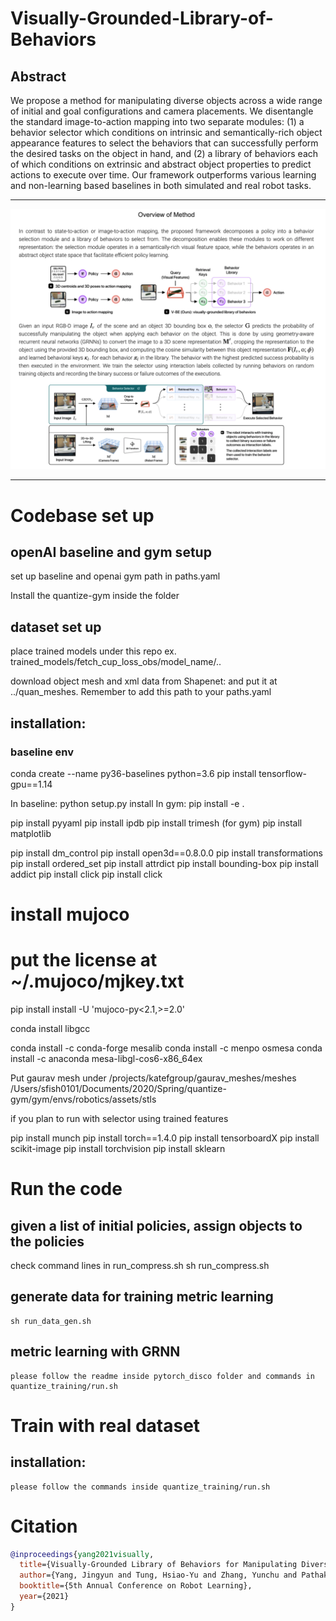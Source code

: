 # Visually-Grounded-Library-of-Behaviors

## Abstract
We propose a method for manipulating diverse objects across a wide range of initial and goal configurations and camera placements. We disentangle the standard image-to-action mapping into two separate modules: (1) a behavior selector which conditions on intrinsic and semantically-rich object appearance features to select the behaviors that can successfully perform the desired tasks on the object in hand, and (2) a library of behaviors each of which conditions on extrinsic and abstract object properties to predict actions to execute over time. Our framework outperforms various learning and non-learning based baselines in both simulated and real robot tasks. 

-------

![Overview](https://github.com/YunchuZhang/Visually-Grounded-Library-of-Behaviors/blob/main/images/overview.png)

-------
# Codebase set up

## openAI baseline and gym setup
set up baseline and openai gym path in paths.yaml 
  
  Install the quantize-gym inside the folder
## dataset set up
place trained models under this repo
ex. trained_models/fetch_cup_loss_obs/model_name/..

download object mesh and xml data from Shapenet:
and put it at ../quan_meshes. Remember to add this path to your paths.yaml


## installation:

### baseline env
conda create --name py36-baselines python=3.6
pip install tensorflow-gpu==1.14

In baseline: python setup.py install
In gym: pip install -e .

pip install pyyaml
pip install ipdb
pip install trimesh (for gym)
pip install matplotlib

pip install dm_control
pip install open3d==0.8.0.0
pip install transformations
pip install ordered_set
pip install attrdict
pip install bounding-box
pip install addict
pip install click
pip install click

# install mujoco
# put the license at ~/.mujoco/mjkey.txt
pip install install -U 'mujoco-py<2.1,>=2.0'

conda install libgcc


conda install -c conda-forge mesalib
conda install -c menpo osmesa
conda install -c anaconda mesa-libgl-cos6-x86_64ex

Put gaurav mesh under /projects/katefgroup/gaurav_meshes/meshes
/Users/sfish0101/Documents/2020/Spring/quantize-gym/gym/envs/robotics/assets/stls


if you plan to run with selector using trained features

   pip install munch
   pip install torch==1.4.0
   pip install tensorboardX
   pip install scikit-image
   pip install torchvision
   pip install sklearn

# Run the code
## given a list of initial policies, assign objects to the policies
check command lines in run_compress.sh
    sh run_compress.sh

## generate data for training metric learning
    sh run_data_gen.sh
## metric learning with GRNN
    please follow the readme inside pytorch_disco folder and commands in quantize_training/run.sh
# Train with real dataset
## installation:
    please follow the commands inside quantize_training/run.sh
# Citation 
```bibtex
@inproceedings{yang2021visually,
  title={Visually-Grounded Library of Behaviors for Manipulating Diverse Objects across Diverse Configurations and Views},
  author={Yang, Jingyun and Tung, Hsiao-Yu and Zhang, Yunchu and Pathak, Gaurav and Pokle, Ashwini and Atkeson, Christopher G and Fragkiadaki, Katerina},
  booktitle={5th Annual Conference on Robot Learning},
  year={2021}
}
```
